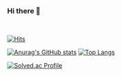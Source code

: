 ### Hi there 👋

<!--
**gunny6026/gunny6026** is a ✨ _special_ ✨ repository because its `README.md` (this file) appears on your GitHub profile.

Here are some ideas to get you started:

- 🔭 I’m currently working on ...
- 🌱 I’m currently learning ...
- 👯 I’m looking to collaborate on ...
- 🤔 I’m looking for help with ...
- 💬 Ask me about ...
- 📫 How to reach me: ...
- 😄 Pronouns: ...
- ⚡ Fun fact: ...
-->
<br/>

[![Hits](https://hits.seeyoufarm.com/api/count/incr/badge.svg?url=https%3A%2F%2Fgithub.com%2Fgunny6026%2Fhit-counter&count_bg=%2379C83D&title_bg=%23504B4B&icon=maserati.svg&icon_color=%23C4C8D1&title=hits&edge_flat=false)](https://hits.seeyoufarm.com)



[![Anurag's GitHub stats](https://github-readme-stats.vercel.app/api?username=connieya&theme=tokyonight&line_height=20)](https://github.com/anuraghazra/github-readme-stats)
[![Top Langs](https://github-readme-stats.vercel.app/api/top-langs/?username=connieya&layout=compact&theme=tokyonight&langs_count=6)](https://github.com/anuraghazra/github-readme-stats)




[![Solved.ac Profile](http://mazassumnida.wtf/api/v2/generate_badge?boj=gunny6026)](https://solved.ac/gunny6026/)
